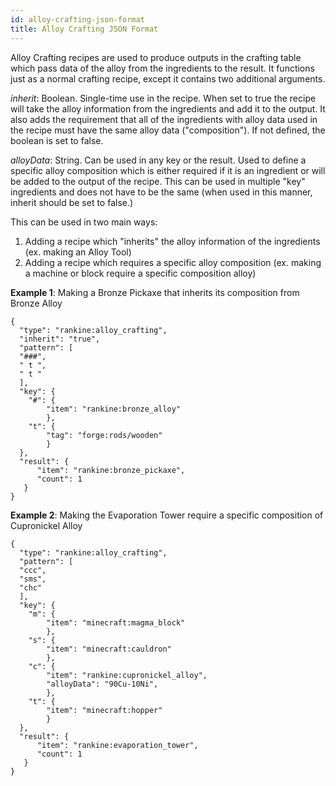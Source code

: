 ```yaml
---
id: alloy-crafting-json-format
title: Alloy Crafting JSON Format
---
```

Alloy Crafting recipes are used to produce outputs in the crafting table which pass data of the alloy from the ingredients to the result.
It functions just as a normal crafting recipe, except it contains two additional arguments.

*inherit*: Boolean. Single-time use in the recipe. When set to true the recipe will take the alloy information from the ingredients and add it to the output. It also adds the requirement that all of the ingredients with alloy data used in the recipe must have the same alloy data ("composition"). If not defined, the boolean is set to false.

*alloyData*: String. Can be used in any key or the result. Used to define a specific alloy composition which is either required if it is an ingredient or will be added to the output of the recipe. This can be used in multiple "key" ingredients and does not have to be the same (when used in this manner, inherit should be set to false.)

This can be used in two main ways:
1. Adding a recipe which "inherits" the alloy information of the ingredients (ex. making an Alloy Tool)
2. Adding a recipe which requires a specific alloy composition (ex. making a machine or block require a specific composition alloy)

**Example 1**: Making a Bronze Pickaxe that inherits its composition from Bronze Alloy

    {
      "type": "rankine:alloy_crafting",
      "inherit": "true",
      "pattern": [
      "###",
      " t ",
      " t "
      ],
      "key": {
        "#": {
            "item": "rankine:bronze_alloy"
            },
        "t": {
            "tag": "forge:rods/wooden"
            }
      },
      "result": {
          "item": "rankine:bronze_pickaxe",
          "count": 1        
       }
    }

**Example 2**: Making the Evaporation Tower require a specific composition of Cupronickel Alloy

    {
      "type": "rankine:alloy_crafting",
      "pattern": [
      "ccc",
      "sms",
      "chc"
      ],
      "key": {
        "m": {
            "item": "minecraft:magma_block"
            },
        "s": {
            "item": "minecraft:cauldron"
            },
        "c": {
            "item": "rankine:cupronickel_alloy",
            "alloyData": "90Cu-10Ni",
            },
        "t": {
            "item": "minecraft:hopper"
            }
      },
      "result": {
          "item": "rankine:evaporation_tower",
          "count": 1        
       }
    }
